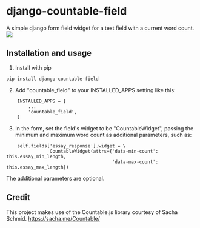 # django-countable-field
A simple django form field widget for a text field with a current word count.
<img src="https://raw.githubusercontent.com/roboandie/django-countable-field/master/example.gif"/>

## Installation and usage
1. Install with pip
```
pip install django-countable-field
```
2. Add "countable_field" to your INSTALLED_APPS setting like this:
```
    INSTALLED_APPS = [
        ...
        'countable_field',
    ]
```
3. In the form, set the field's widget to be "CountableWidget", passing
the minimum and maximum word count as additional parameters, such as:
```
    self.fields['essay_response'].widget = \
                CountableWidget(attrs={'data-min-count': this.essay_min_length,
                                       'data-max-count': this.essay_max_length})
```
The additional parameters are optional.

## Credit
This project makes use of the Countable.js library courtesy of Sacha Schmid. https://sacha.me/Countable/
